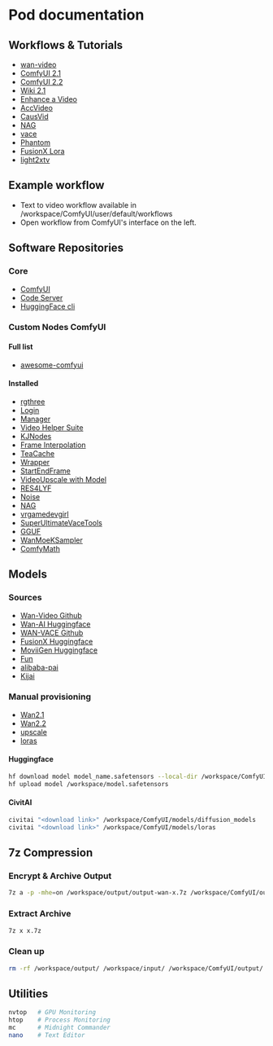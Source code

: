 # Pod documentation

## Workflows & Tutorials  

- [wan-video](https://wan.video/)
- [ComfyUI 2.1](https://comfyanonymous.github.io/ComfyUI_examples/wan/)
- [ComfyUI 2.2](https://comfyanonymous.github.io/ComfyUI_examples/wan22/)
- [Wiki 2.1](https://comfyui-wiki.com/en/tutorial/advanced/wan21-video-model)
- [Enhance a Video](https://oahzxl.github.io/Enhance_A_Video/)  
- [AccVideo](https://github.com/aejion/AccVideo)
- [CausVid](https://github.com/tianweiy/CausVid)
- [NAG](https://chendaryen.github.io/NAG.github.io/)
- [vace](https://docs.comfy.org/tutorials/video/wan/vace)
- [Phantom](https://github.com/Phantom-video/Phantom)
- [FusionX Lora](https://civitai.com/models/1681541?modelVersionId=1903277)
- [light2xtv](https://huggingface.co/lightx2v)

## Example workflow

- Text to video workflow available in /workspace/ComfyUI/user/default/workflows
- Open workflow from ComfyUI's interface on the left.

## Software Repositories  

### Core  

- [ComfyUI](https://github.com/comfyanonymous/ComfyUI)  
- [Code Server](https://github.com/coder/code-server)  
- [HuggingFace cli](https://huggingface.co/docs/huggingface_hub/guides/cli)

### Custom Nodes ComfyUI 

#### Full list

- [awesome-comfyui](https://awesome-comfyui.rozenlaan.site)

#### Installed

- [rgthree](https://github.com/rgthree/rgthree-comfy)  
- [Login](https://github.com/liusida/ComfyUI-Login)  
- [Manager](https://github.com/ltdrdata/ComfyUI-Manager)  
- [Video Helper Suite](https://github.com/kosinkadink/ComfyUI-VideoHelperSuite)
- [KJNodes](https://github.com/kijai/ComfyUI-KJNodes)  
- [Frame Interpolation](https://github.com/Fannovel16/ComfyUI-Frame-Interpolation)
- [TeaCache](https://github.com/welltop-cn/ComfyUI-TeaCache)
- [Wrapper](https://github.com/kijai/ComfyUI-WanVideoWrapper)
- [StartEndFrame](https://github.com/Flow-two/ComfyUI-WanStartEndFramesNative)
- [VideoUpscale with Model](https://github.com/ShmuelRonen/ComfyUI-VideoUpscale_WithModel)
- [RES4LYF](https://github.com/ClownsharkBatwing/RES4LYF)
- [Noise](https://github.com/BlenderNeko/ComfyUI_Noise)
- [NAG](https://github.com/ChenDarYen/ComfyUI-NAG)
- [vrgamedevgirl](https://github.com/vrgamegirl19/comfyui-vrgamedevgirl)
- [SuperUltimateVaceTools](https://github.com/bbaudio-2025/ComfyUI-SuperUltimateVaceTools)
- [GGUF](https://github.com/city96/ComfyUI-GGUF)
- [WanMoeKSampler](https://github.com/stduhpf/ComfyUI-WanMoeKSampler)
- [ComfyMath](https://github.com/evanspearman/ComfyMath.git)

## Models

### Sources  

- [Wan-Video Github](https://github.com/Wan-Video)
- [Wan-AI Huggingface](https://huggingface.co/Wan-AI)  
- [WAN-VACE Github](https://github.com/ali-vilab/VACE)
- [FusionX Huggingface](https://huggingface.co/vrgamedevgirl84/Wan14BT2VFusioniX)
- [MoviiGen Huggingface](https://huggingface.co/ZuluVision/MoviiGen1.1)
- [Fun](https://huggingface.co/collections/alibaba-pai/wan21-fun-v11-680f514c89fe7b4df9d44f17)
- [alibaba-pai](https://huggingface.co/collections/alibaba-pai/wan21-fun-67e4fb3b76ca01241eb7e334)
- [Kijai](https://huggingface.co/Kijai/WanVideo_comfy)

### Manual provisioning

- [Wan2.1](provisioning/huggingface_wan21.md)
- [Wan2.2](provisioning/huggingface_wan22.md)
- [upscale](provisioning/huggingface_upscale.md)
- [loras](provisioning/huggingface_loras.md)

#### **Huggingface**  

```bash
hf download model model_name.safetensors --local-dir /workspace/ComfyUI/models/diffusion_models/
hf upload model /workspace/model.safetensors
```

#### **CivitAI**  

```bash
civitai "<download link>" /workspace/ComfyUI/models/diffusion_models
civitai "<download link>" /workspace/ComfyUI/models/loras
```
## 7z Compression  

### **Encrypt & Archive Output**  

```bash
7z a -p -mhe=on /workspace/output/output-wan-x.7z /workspace/ComfyUI/output/
```

### **Extract Archive**  

```bash
7z x x.7z
```

### **Clean up**  

```bash
rm -rf /workspace/output/ /workspace/input/ /workspace/ComfyUI/output/ /workspace/ComfyUI/models/
```

## Utilities  

```bash
nvtop   # GPU Monitoring  
htop    # Process Monitoring  
mc      # Midnight Commander  
nano    # Text Editor  
```
